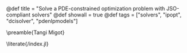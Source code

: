 @def title = "Solve a PDE-constrained optimization problem with JSO-compliant solvers"
@def showall = true
@def tags = ["solvers", "ipopt", "dcisolver", "pdenlpmodels"]

\preamble{Tangi Migot}

\literate{/index.jl}
